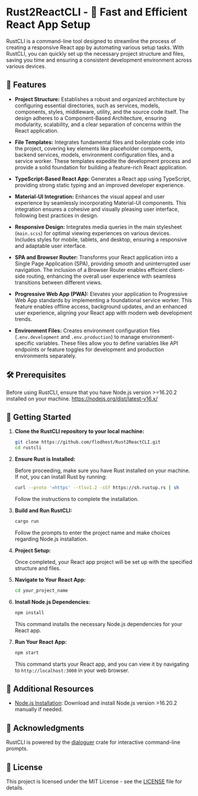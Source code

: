 # Rust2ReactCLI - 🦀 Fast and Efficient React App Setup

RustCLI is a command-line tool designed to streamline the process of creating a responsive React app by automating various setup tasks. With RustCLI, you can quickly set up the necessary project structure and files, saving you time and ensuring a consistent development environment across various devices.

## 🚀 Features

- **Project Structure:** Establishes a robust and organized architecture by configuring essential directories, such as services, models, components, styles, middleware, utility, and the source code itself. The design adheres to a Component-Based Architecture, ensuring modularity, scalability, and a clear separation of concerns within the React application.

- **File Templates:** Integrates fundamental files and boilerplate code into the project, covering key elements like placeholder components, backend services, models, environment configuration files, and a service worker. These templates expedite the development process and provide a solid foundation for building a feature-rich React application.

- **TypeScript-Based React App:** Generates a React app using TypeScript, providing strong static typing and an improved developer experience.

- **Material-UI Integration:** Enhances the visual appeal and user experience by seamlessly incorporating Material-UI components. This integration ensures a cohesive and visually pleasing user interface, following best practices in design.

- **Responsive Design:** Integrates media queries in the main stylesheet (`main.scss`) for optimal viewing experiences on various devices. Includes styles for mobile, tablets, and desktop, ensuring a responsive and adaptable user interface.

- **SPA and Browser Router:** Transforms your React application into a Single Page Application (SPA), providing smooth and uninterrupted user navigation. The inclusion of a Browser Router enables efficient client-side routing, enhancing the overall user experience with seamless transitions between different views.

- **Progressive Web App (PWA):** Elevates your application to Progressive Web App standards by implementing a foundational service worker. This feature enables offline access, background updates, and an enhanced user experience, aligning your React app with modern web development trends.

- **Environment Files:** Creates environment configuration files (`.env.development` and `.env.production`) to manage environment-specific variables. These files allow you to define variables like API endpoints or feature toggles for development and production environments separately.

## 🛠 Prerequisites

Before using RustCLI, ensure that you have Node.js version >=16.20.2 installed on your machine. https://nodejs.org/dist/latest-v16.x/

## 🏁 Getting Started

1. **Clone the RustCLI repository to your local machine:**

    ```bash
    git clone https://github.com/flodhest/Rust2ReactCLI.git
    cd rustcli
    ```

2. **Ensure Rust is Installed:**

    Before proceeding, make sure you have Rust installed on your machine. If not, you can install Rust by running:

    ```bash
    curl --proto '=https' --tlsv1.2 -sSf https://sh.rustup.rs | sh
    ```

    Follow the instructions to complete the installation.

3. **Build and Run RustCLI:**

    ```bash
    cargo run
    ```

    Follow the prompts to enter the project name and make choices regarding Node.js installation.

4. **Project Setup:**

    Once completed, your React app project will be set up with the specified structure and files.

5. **Navigate to Your React App:**

    ```bash
    cd your_project_name
    ```

6. **Install Node.js Dependencies:**

    ```bash
    npm install
    ```

    This command installs the necessary Node.js dependencies for your React app.

7. **Run Your React App:**

    ```bash
    npm start
    ```

    This command starts your React app, and you can view it by navigating to `http://localhost:3000` in your web browser.

## 🚧 Additional Resources

- [Node.js Installation](https://nodejs.org/dist/latest-v16.x/): Download and install Node.js version >16.20.2 manually if needed.

## 🙏 Acknowledgments

RustCLI is powered by the [dialoguer](https://crates.io/crates/dialoguer) crate for interactive command-line prompts.

## 📄 License

This project is licensed under the MIT License - see the [LICENSE](LICENSE) file for details.
